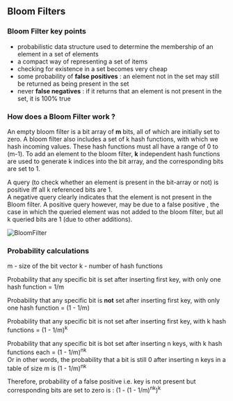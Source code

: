 ## Bloom Filters

### Bloom Filter key points
* probabilistic data structure used to determine the membership of an element in a set of elements
* a compact way of representing a set of items
* checking for existence in a set becomes very cheap
* some probability of **false positives** : an element not in the set may still be returned as being present in the set
* never **false negatives** : if it returns that an element is not present in the set, it is 100% true

### How does a Bloom Filter work ?   
An empty bloom filter is a bit array of **m** bits, all of which are initially set to zero. A bloom filter also includes a set of k hash functions, with which we hash incoming values. These hash functions must all have a range of 0 to (m-1). To add an element to the bloom filter, **k** independent hash functions are used to generate k indices into the bit array, and the corresponding bits are set to 1. 

A query (to check whether an element is present in the bit-array or not) is positive iff all k referenced bits are 1.   
A negative query clearly indicates that the element is not present in the Bloom filter. A positive query however, may be due to a false positive , the case in which the queried element was not added to the bloom filter, but all k queried bits are 1 (due to other additions).

![BloomFilter](https://user-images.githubusercontent.com/13499858/97100985-70aeca80-16bf-11eb-9a5f-ced9a8128aa1.png)



### Probability calculations

m - size of the bit vector
k - number of hash functions

Probability that any specific bit is set after inserting first key, with only one hash function = 1/m   

Probability that any specific bit is **not** set after inserting first key, with only one hash function = (1 - 1/m)   

Probability that any specific bit is not set after inserting first key, with k hash functions = (1 - 1/m)<sup>k</sup>   

Probability that any specific bit is bot set after inserting n keys, with k hash functions each = (1 - 1/m)<sup>nk</sup>   
Or in other words, the probability that a bit is still 0 after inserting n keys in a table of size m is (1 - 1/m)<sup>nk</sup>   


Therefore, probability of a false positive i.e. key is not present but corresponding bits are set to zero is : (1 - (1 - 1/m)<sup>nk</sup>)<sup>k</sup>   
